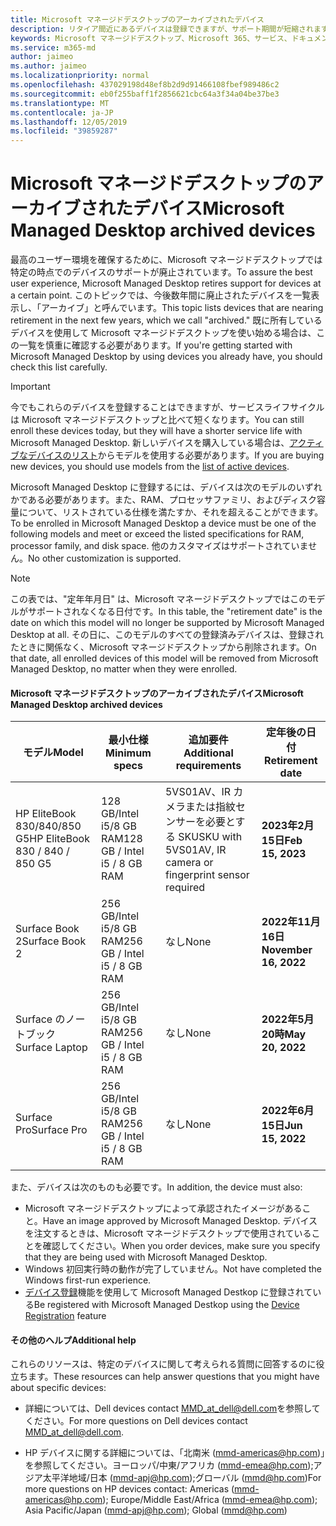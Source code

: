 ```yaml
---
title: Microsoft マネージドデスクトップのアーカイブされたデバイス
description: リタイア間近にあるデバイスは登録できますが、サポート期間が短縮されます。
keywords: Microsoft マネージドデスクトップ、Microsoft 365、サービス、ドキュメント
ms.service: m365-md
author: jaimeo
ms.author: jaimeo
ms.localizationpriority: normal
ms.openlocfilehash: 437029198d48ef8b2d9d91466108fbef989486c2
ms.sourcegitcommit: eb0f255baff1f2856621cbc64a3f34a04be37be3
ms.translationtype: MT
ms.contentlocale: ja-JP
ms.lasthandoff: 12/05/2019
ms.locfileid: "39859287"
---
```

# <a name="microsoft-managed-desktop-archived-devices"></a><span data-ttu-id="9563f-104">Microsoft マネージドデスクトップのアーカイブされたデバイス</span><span class="sxs-lookup"><span data-stu-id="9563f-104">Microsoft Managed Desktop archived devices</span></span>

<span data-ttu-id="9563f-105">最高のユーザー環境を確保するために、Microsoft マネージドデスクトップでは特定の時点でのデバイスのサポートが廃止されています。</span><span class="sxs-lookup"><span data-stu-id="9563f-105">To assure the best user experience, Microsoft Managed Desktop retires support for devices at a certain point.</span></span> <span data-ttu-id="9563f-106">このトピックでは、今後数年間に廃止されたデバイスを一覧表示し、「アーカイブ」と呼んでいます。</span><span class="sxs-lookup"><span data-stu-id="9563f-106">This topic lists devices that are nearing retirement in the next few years, which we call "archived."</span></span> <span data-ttu-id="9563f-107">既に所有しているデバイスを使用して Microsoft マネージドデスクトップを使い始める場合は、この一覧を慎重に確認する必要があります。</span><span class="sxs-lookup"><span data-stu-id="9563f-107">If you're getting started with Microsoft Managed Desktop by using devices you already have, you should check this list carefully.</span></span>

>[!IMPORTANT]
><span data-ttu-id="9563f-108">今でもこれらのデバイスを登録することはできますが、サービスライフサイクルは Microsoft マネージドデスクトップと比べて短くなります。</span><span class="sxs-lookup"><span data-stu-id="9563f-108">You can still enroll these devices today, but they will have a shorter service life with Microsoft Managed Desktop.</span></span> <span data-ttu-id="9563f-109">新しいデバイスを購入している場合は、[アクティブなデバイスのリスト](./device-list.md)からモデルを使用する必要があります。</span><span class="sxs-lookup"><span data-stu-id="9563f-109">If you are buying new devices, you should use models from the [list of active devices](./device-list.md).</span></span>

<!-- Microsoft 365 E5; Device as a Service -->
<!-- Split from device & technologies topic. Destination topic for aka.ms/device-list  -->
<span data-ttu-id="9563f-110">Microsoft Managed Desktop に登録するには、デバイスは次のモデルのいずれかである必要があります。また、RAM、プロセッサファミリ、およびディスク容量について、リストされている仕様を満たすか、それを超えることができます。</span><span class="sxs-lookup"><span data-stu-id="9563f-110">To be enrolled in Microsoft Managed Desktop a device must be one of the following models and meet or exceed the listed specifications for RAM, processor family, and disk space.</span></span> <span data-ttu-id="9563f-111">他のカスタマイズはサポートされていません。</span><span class="sxs-lookup"><span data-stu-id="9563f-111">No other customization is supported.</span></span>



>[!NOTE]
><span data-ttu-id="9563f-112">この表では、"定年年月日" は、Microsoft マネージドデスクトップではこのモデルがサポートされなくなる日付です。</span><span class="sxs-lookup"><span data-stu-id="9563f-112">In this table, the "retirement date" is the date on which this model will no longer be supported by Microsoft Managed Desktop at all.</span></span> <span data-ttu-id="9563f-113">その日に、このモデルのすべての登録済みデバイスは、登録されたときに関係なく、Microsoft マネージドデスクトップから削除されます。</span><span class="sxs-lookup"><span data-stu-id="9563f-113">On that date, all enrolled devices of this model will be removed from Microsoft Managed Desktop, no matter when they were enrolled.</span></span>

#### <a name="microsoft-managed-desktop-archived-devices"></a><span data-ttu-id="9563f-114">Microsoft マネージドデスクトップのアーカイブされたデバイス</span><span class="sxs-lookup"><span data-stu-id="9563f-114">Microsoft Managed Desktop archived devices</span></span>

| <span data-ttu-id="9563f-115">モデル</span><span class="sxs-lookup"><span data-stu-id="9563f-115">Model</span></span>  | <span data-ttu-id="9563f-116">最小仕様</span><span class="sxs-lookup"><span data-stu-id="9563f-116">Minimum specs</span></span>  | <span data-ttu-id="9563f-117">追加要件 </span><span class="sxs-lookup"><span data-stu-id="9563f-117">Additional requirements</span></span>  | <span data-ttu-id="9563f-118">定年後の日付</span><span class="sxs-lookup"><span data-stu-id="9563f-118">Retirement date</span></span> |
|---------|---------|---------|---------|
| <span data-ttu-id="9563f-119">HP EliteBook 830/840/850 G5</span><span class="sxs-lookup"><span data-stu-id="9563f-119">HP EliteBook 830 / 840 / 850 G5</span></span>| <span data-ttu-id="9563f-120">128 GB/Intel i5/8 GB RAM</span><span class="sxs-lookup"><span data-stu-id="9563f-120">128 GB / Intel i5 / 8 GB RAM</span></span> | <span data-ttu-id="9563f-121">5VS01AV、IR カメラまたは指紋センサーを必要とする SKU</span><span class="sxs-lookup"><span data-stu-id="9563f-121">SKU with 5VS01AV, IR camera or fingerprint sensor required</span></span>  | <span data-ttu-id="9563f-122">**2023年2月15日**</span><span class="sxs-lookup"><span data-stu-id="9563f-122">**Feb 15, 2023**</span></span> |
|<span data-ttu-id="9563f-123">Surface Book 2</span><span class="sxs-lookup"><span data-stu-id="9563f-123">Surface Book 2</span></span>| <span data-ttu-id="9563f-124">256 GB/Intel i5/8 GB RAM</span><span class="sxs-lookup"><span data-stu-id="9563f-124">256 GB / Intel i5 / 8 GB RAM</span></span> | <span data-ttu-id="9563f-125">なし</span><span class="sxs-lookup"><span data-stu-id="9563f-125">None</span></span> | <span data-ttu-id="9563f-126">**2022年11月16日**</span><span class="sxs-lookup"><span data-stu-id="9563f-126">**November 16, 2022**</span></span> |
|<span data-ttu-id="9563f-127">Surface のノートブック</span><span class="sxs-lookup"><span data-stu-id="9563f-127">Surface Laptop</span></span>| <span data-ttu-id="9563f-128">256 GB/Intel i5/8 GB RAM</span><span class="sxs-lookup"><span data-stu-id="9563f-128">256 GB / Intel i5 / 8 GB RAM</span></span> | <span data-ttu-id="9563f-129">なし</span><span class="sxs-lookup"><span data-stu-id="9563f-129">None</span></span> | <span data-ttu-id="9563f-130">**2022年5月20時**</span><span class="sxs-lookup"><span data-stu-id="9563f-130">**May 20, 2022**</span></span> |
|<span data-ttu-id="9563f-131">Surface Pro</span><span class="sxs-lookup"><span data-stu-id="9563f-131">Surface Pro</span></span>| <span data-ttu-id="9563f-132">256 GB/Intel i5/8 GB RAM</span><span class="sxs-lookup"><span data-stu-id="9563f-132">256 GB / Intel i5 / 8 GB RAM</span></span> | <span data-ttu-id="9563f-133">なし</span><span class="sxs-lookup"><span data-stu-id="9563f-133">None</span></span> | <span data-ttu-id="9563f-134">**2022年6月15日**</span><span class="sxs-lookup"><span data-stu-id="9563f-134">**Jun 15, 2022**</span></span> |


<span data-ttu-id="9563f-135">また、デバイスは次のものも必要です。</span><span class="sxs-lookup"><span data-stu-id="9563f-135">In addition, the device must also:</span></span>

- <span data-ttu-id="9563f-136">Microsoft マネージドデスクトップによって承認されたイメージがあること。</span><span class="sxs-lookup"><span data-stu-id="9563f-136">Have an image approved by Microsoft Managed Desktop.</span></span> <span data-ttu-id="9563f-137">デバイスを注文するときは、Microsoft マネージドデスクトップで使用されていることを確認してください。</span><span class="sxs-lookup"><span data-stu-id="9563f-137">When you order devices, make sure you specify that they are being used with Microsoft Managed Desktop.</span></span>
- <span data-ttu-id="9563f-138">Windows 初回実行時の動作が完了していません。</span><span class="sxs-lookup"><span data-stu-id="9563f-138">Not have completed the Windows first-run experience.</span></span>
- <span data-ttu-id="9563f-139">[デバイス登録](https://aka.ms/mmddrhelp)機能を使用して Microsoft Managed Destkop に登録されている</span><span class="sxs-lookup"><span data-stu-id="9563f-139">Be registered with Microsoft Managed Destkop using the [Device Registration](https://aka.ms/mmddrhelp) feature</span></span>

#### <a name="additional-help"></a><span data-ttu-id="9563f-140">その他のヘルプ</span><span class="sxs-lookup"><span data-stu-id="9563f-140">Additional help</span></span>

<span data-ttu-id="9563f-141">これらのリソースは、特定のデバイスに関して考えられる質問に回答するのに役立ちます。</span><span class="sxs-lookup"><span data-stu-id="9563f-141">These resources can help answer questions that you might have about specific devices:</span></span>

- <span data-ttu-id="9563f-142">詳細については、Dell devices contact [MMD_at_dell@dell.com](mailto:MMD_at_dell@dell.com)を参照してください。</span><span class="sxs-lookup"><span data-stu-id="9563f-142">For more questions on Dell devices contact [MMD_at_dell@dell.com](mailto:MMD_at_dell@dell.com).</span></span>

- <span data-ttu-id="9563f-143">HP デバイスに関する詳細については、「北南米 ([mmd-americas@hp.com](mailto:mmd-americas@hp.com))」を参照してください。ヨーロッパ/中東/アフリカ ([mmd-emea@hp.com](mailto:mmd-emea@hp.com));アジア太平洋地域/日本 ([mmd-apj@hp.com](mailto:mmd-apj@hp.com));グローバル ([mmd@hp.com](mailto:mmd@hp.com))</span><span class="sxs-lookup"><span data-stu-id="9563f-143">For more questions on HP devices contact: Americas ([mmd-americas@hp.com](mailto:mmd-americas@hp.com)); Europe/Middle East/Africa ([mmd-emea@hp.com](mailto:mmd-emea@hp.com)); Asia Pacific/Japan ([mmd-apj@hp.com](mailto:mmd-apj@hp.com)); Global ([mmd@hp.com](mailto:mmd@hp.com))</span></span>
